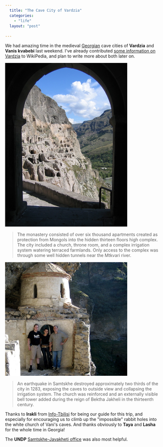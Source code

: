 ```yaml
---
  title: "The Cave City of Vardzia"
  categories: 
    - "life"
  layout: "post"

---
```

We had amazing time in the medieval [Georgian][3] cave cities of __Vardzia__ and __Vanis kvabebi__ last weekend. I've already contributed [some information on Vardzia][1] to WikiPedia, and plan to write more about both later on.

![Vardzia as seen from the bell tower](/files/Vardzia_from_bell_tower_small.jpg)

> The monastery consisted of over six thousand apartments created as protection from Mongols into the hidden thirteen floors high complex. The city included a church, throne room, and a complex irrigation system watering terraced farmlands. Only access to the complex was through some well hidden tunnels near the Mtkvari river.

![White church in Vanis kvabebi](/files/Vanis_kvabebi_white_chapel.jpg)

> An earthquake in Samtskhe destroyed approximately two thirds of the city in 1283, exposing the caves to outside view and collapsing the irrigation system. The church was reinforced and an externally visible bell tower added during the reign of Bektha Jakheli in the thirteenth century.

Thanks to __Irakli__ from [Info-Tbilisi][2] for being our guide for this trip, and especially for encouraging us to climb up the "impossible" rabbit holes into the white church of Vani's caves. And thanks obviously to __Taya__ and __Lasha__ for the whole time in Georgia!

The __UNDP__ [Samtskhe-Javakheti office][4] was also most helpful.

[1]: http://en.wikipedia.org/wiki/Vardzia
[2]: http://www.info-tbilisi.com/
[3]: http://en.wikipedia.org/wiki/Georgia_%28country%29
[4]: http://www.undp.org.ge/Projects/samjav.html